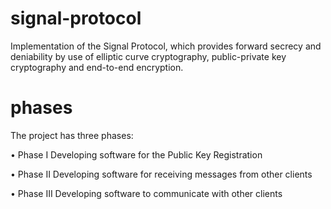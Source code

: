# signal-protocol
Implementation of the Signal Protocol, which provides forward secrecy and deniability by use of elliptic curve cryptography, public-private key cryptography and end-to-end encryption.

# phases

The project has three phases:

• Phase I Developing software for the Public Key Registration

• Phase II Developing software for receiving messages from other clients

• Phase III Developing software to communicate with other clients
